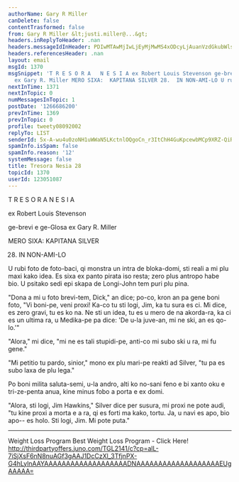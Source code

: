 ```yaml
---
authorName: Gary R Miller
canDelete: false
contentTrasformed: false
from: Gary R Miller &lt;justi.miller@...&gt;
headers.inReplyToHeader: .nan
headers.messageIdInHeader: PDIwMTAwMjIwLjEyMjMwMS4xODcyLjAuanVzdGkubWlsbGVyQGp1bm8uY29tPg==
headers.referencesHeader: .nan
layout: email
msgId: 1370
msgSnippet: 'T R E S O R A   N E S I A ex Robert Louis Stevenson ge-brevi e ge-Glosa
  ex Gary R. Miller MERO SIXA:  KAPITANA SILVER 28.  IN NON-AMI-LO U rubi foto de'
nextInTime: 1371
nextInTopic: 0
numMessagesInTopic: 1
postDate: '1266686200'
prevInTime: 1369
prevInTopic: 0
profile: tweety08092002
replyTo: LIST
senderId: 5x-A-wu4u0zoNH1uWWaN5LKctnlOQgoCn_r3ItChH4GuKpcewbMCp9XRZ-QiRZUZ0OsvdzXZOvAqLw52bf17m0OIEOgDiL6pPh8w1w
spamInfo.isSpam: false
spamInfo.reason: '12'
systemMessage: false
title: Tresora Nesia 28
topicId: 1370
userId: 123051087
---
```



  T R E S O R A   N E S I A



  ex Robert Louis Stevenson

  ge-brevi e ge-Glosa ex Gary R. Miller

 MERO SIXA:  KAPITANA SILVER

28.  IN NON-AMI-LO

 U rubi foto de foto-baci, qi monstra un intra de bloka-domi, sti reali a
mi plu maxi kako idea.  Es sixa ex panto pirata iso resta; zero plus
antropo habe bio.  U psitako sedi epi skapa de Longi-John tem puri plu
pina.

 "Dona a mi u foto brevi-tem, Dick," an dice; po-co, kron an pa gene boni
foto, "Vi boni-pe, veni proxi!  Ka-co tu sti logi, Jim, ka tu sura es ci.
 Mi dice, es zero gravi, tu es ko na.  Ne sti un idea, tu es u mero de na
akorda-ra, ka ci es un ultima ra, u Medika-pe pa dice: 'De u-la juve-an,
mi ne ski, an es qo-lo.'"

 "Alora," mi dice, "mi ne es tali stupidi-pe, anti-co mi subo ski u ra,
mi fu gene."

 "Mi petitio tu pardo, sinior," mono ex plu mari-pe reakti ad Silver, "tu
pa es subo laxa de plu lega."

 Po boni milita saluta-semi, u-la andro, alti ko no-sani feno e bi xanto
oku e tri-ze-penta anua, kine minus fobo a porta e ex domi.

 "Alora, sti logi, Jim Hawkins," Silver dice per susura, mi proxi ne pote
audi, "tu kine proxi a morta e a ra, qi es forti ma kako, tortu.  Ja, u
navi es apo, bio apo-- es holo.  Sti logi, Jim.  Mi pote puta."
____________________________________________________________
Weight Loss Program
Best Weight Loss Program - Click Here!
http://thirdpartyoffers.juno.com/TGL2141/c?cp=alL-7iSjXsF6nN8nuAGf3gAAJ1DcCzXl_3TfjnPX-G4hLylnAAYAAAAAAAAAAAAAAAAAAADNAAAAAAAAAAAAAAAAAAAEUgAAAAA=

